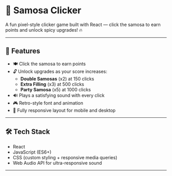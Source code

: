 # 🥟 Samosa Clicker

A fun pixel-style clicker game built with React — click the samosa to earn points and unlock spicy upgrades! 🔥

---

## 🚀 Features

- 🍽️ Click the samosa to earn points
- 🔓 Unlock upgrades as your score increases:
  - **Double Samosas** (x2) at 150 clicks
  - **Extra Filling** (x3) at 500 clicks
  - **Party Samosa** (x5) at 1000 clicks
- 🔊 Plays a satisfying sound with every click
- 🎮 Retro-style font and animation
- 📱 Fully responsive layout for mobile and desktop

---

## 🛠️ Tech Stack

- React
- JavaScript (ES6+)
- CSS (custom styling + responsive media queries)
- Web Audio API for ultra-responsive sound

---
